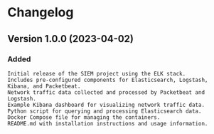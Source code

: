 # Changelog

## Version 1.0.0 (2023-04-02)

### Added

    Initial release of the SIEM project using the ELK stack.
    Includes pre-configured components for Elasticsearch, Logstash, Kibana, and Packetbeat.
    Network traffic data collected and processed by Packetbeat and Logstash.
    Example Kibana dashboard for visualizing network traffic data.
    Python script for querying and processing Elasticsearch data.
    Docker Compose file for managing the containers.
    README.md with installation instructions and usage information.